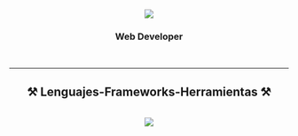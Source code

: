 <!--<img align="right" src="https://visitor-badge.laobi.icu/badge?page_id=Fabianyzb.Fabianyzb" />-->

<h1 align="center">
    <img src="https://readme-typing-svg.herokuapp.com/?font=Righteous&size=35&center=true&vCenter=true&width=500&height=70&duration=4000&lines=H=dklahsdjk!+👋" />
</h1>

<h3 align="center">Web Developer</h3>

<br/>

<div align="center">



 <hr/>
 
<h2 align="center">⚒️ Lenguajes-Frameworks-Herramientas ⚒️</h2>
<br/>
<div align="center">
    <img src="https://skillicons.dev/icons?i=react,bootstrap,html,css,vscode,github,figma,postman,nodejs,javascript,express,postgresql,flask,git,python" />
    <!-- <img src="https://skillicons.dev/icons?i=" /><br> -->
</div>
